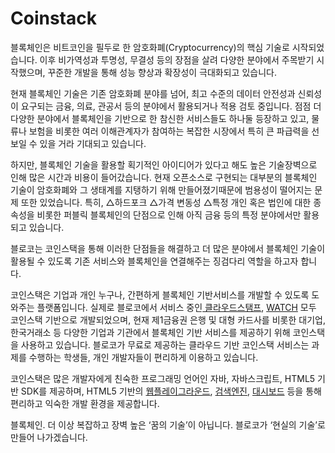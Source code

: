 # Coinstack

블록체인은 비트코인을 필두로 한 암호화폐\(Cryptocurrency\)의 핵심 기술로 시작되었습니다. 이후 비가역성과 투명성, 무결성 등의 장점을 살려 다양한 분야에서 주목받기 시작했으며, 꾸준한 개발을 통해 성능 향상과 확장성이 극대화되고 있습니다.

현재 블록체인 기술은 기존 암호화폐 분야를 넘어, 최고 수준의 데이터 안전성과 신뢰성이 요구되는 금융, 의료, 관공서 등의 분야에서 활용되거나 적용 검토 중입니다. 점점 더 다양한 분야에서 블록체인을 기반으로 한 참신한 서비스들도 하나둘 등장하고 있고, 물류나 보험을 비롯한 여러 이해관계자가 참여하는 복잡한 시장에서 특히 큰 파급력을 선보일 수 있을 거라 기대되고 있습니다.

하지만, 블록체인 기술을 활용할 획기적인 아이디어가 있다고 해도 높은 기술장벽으로 인해 많은 시간과 비용이 들어갔습니다. 현재 오픈소스로 구현되는 대부분의 블록체인 기술이 암호화폐와 그 생태계를 지탱하기 위해 만들어졌기때문에 범용성이 떨어지는 문제 또한 있었습니다. 특히, △하드포크 △가격 변동성 △특정 개인 혹은 법인에 대한 종속성을 비롯한 퍼블릭 블록체인의 단점으로 인해 아직 금융 등의 특정 분야에서만 활용되고 있습니다.

블로코는 코인스택을 통해 이러한 단점들을 해결하고 더 많은 분야에서 블록체인 기술이 활용될 수 있도록 기존 서비스와 블록체인을 연결해주는 징검다리 역할을 하고자 합니다.

코인스택은 기업과 개인 누구나, 간편하게 블록체인 기반서비스를 개발할 수 있도록 도와주는 플랫폼입니다. 실제로 블로코에서 서비스 중인[ 클라우드스탬프](https://www.cloudstamp.io/), [WATCH](http://watch.blocko.io/) 모두 코인스택 기반으로 개발되었으며, 현재 제1금융권 은행 및 대형 카드사를 비롯한 대기업, 한국거래소 등 다양한 기업과 기관에서 블록체인 기반 서비스를 제공하기 위해 코인스택을 사용하고 있습니다. 블로코가 무료로 제공하는 클라우드 기반 코인스택 서비스는 과제를 수행하는 학생들, 개인 개발자들이 편리하게 이용하고 있습니다.

코인스택은 많은 개발자에게 친숙한 프로그래밍 언어인 자바, 자바스크립트, HTML5 기반 SDK를 제공하며, HTML5 기반의 [웹플레이그라운드](https://www.blocko.io/console), [검색엔진](http://watch.blocko.io/), [대시보드](https://dashboard.blocko.io/) 등을 통해 편리하고 익숙한 개발 환경을 제공합니다.

블록체인. 더 이상 복잡하고 장벽 높은 ‘꿈의 기술’이 아닙니다. 블로코가 ‘현실의 기술’로 만들어 나가겠습니다.

